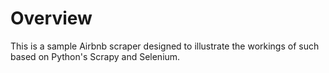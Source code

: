 # Overview
This is a sample Airbnb scraper designed to illustrate the workings of such based on Python's Scrapy and Selenium.
